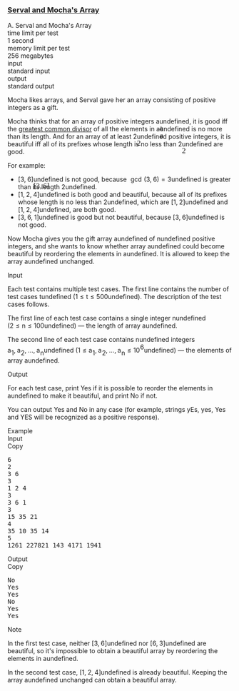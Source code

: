 <h3><a href="https://codeforces.com/contest/1789/problem/A" target="_blank" rel="noopener noreferrer">Serval and Mocha's Array</a></h3>
<div class="header"><div class="title">A. Serval and Mocha's Array</div><div class="time-limit"><div class="property-title">time limit per test</div>1 second</div><div class="memory-limit"><div class="property-title">memory limit per test</div>256 megabytes</div><div class="input-file input-standard"><div class="property-title">input</div>standard input</div><div class="output-file output-standard"><div class="property-title">output</div>standard output</div></div><div><p>Mocha likes arrays, and Serval gave her an array consisting of positive integers as a gift.</p><p>Mocha thinks that for an array of positive integers <span class="MathJax_Preview" style="color: inherit;"><span class="MJXp-math" id="MJXp-Span-1"><span class="MJXp-mi MJXp-italic" id="MJXp-Span-2">a</span></span></span><span class="MathJax MathJax_Processed" id="MathJax-Element-1-Frame" tabindex="0" style=""><nobr><span class="math" id="MathJax-Span-1"><span style="display: inline-block; position: relative; width: 0em; height: 0px; font-size: 122%;"><span style="position: absolute;"><span class="mrow" id="MathJax-Span-2"><span class="mi" id="MathJax-Span-3" style="font-family: MathJax_Math-italic;">a</span></span></span></span></span></nobr></span>undefined, it is <span class="tex-font-style-it">good</span> iff the <a href="https://en.wikipedia.org/wiki/Greatest_common_divisor">greatest common divisor</a> of all the elements in <span class="MathJax_Preview" style="color: inherit;"><span class="MJXp-math" id="MJXp-Span-3"><span class="MJXp-mi MJXp-italic" id="MJXp-Span-4">a</span></span></span><span class="MathJax MathJax_Processed" id="MathJax-Element-2-Frame" tabindex="0" style=""><nobr><span class="math" id="MathJax-Span-4"><span style="display: inline-block; position: relative; width: 0em; height: 0px; font-size: 122%;"><span style="position: absolute;"><span class="mrow" id="MathJax-Span-5"><span class="mi" id="MathJax-Span-6" style="font-family: MathJax_Math-italic;">a</span></span></span></span></span></nobr></span>undefined is no more than its length. And for an array of at least <span class="MathJax_Preview" style="color: inherit;"><span class="MJXp-math" id="MJXp-Span-5"><span class="MJXp-mn" id="MJXp-Span-6">2</span></span></span><span class="MathJax MathJax_Processed" id="MathJax-Element-3-Frame" tabindex="0" style=""><nobr><span class="math" id="MathJax-Span-7"><span style="display: inline-block; position: relative; width: 0em; height: 0px; font-size: 122%;"><span style="position: absolute;"><span class="mrow" id="MathJax-Span-8"><span class="mn" id="MathJax-Span-9" style="font-family: MathJax_Main;">2</span></span></span></span></span></nobr></span>undefined positive integers, it is <span class="tex-font-style-it">beautiful</span> iff all of its prefixes whose length is no less than <span class="MathJax_Preview" style="color: inherit;"><span class="MJXp-math" id="MJXp-Span-7"><span class="MJXp-mn" id="MJXp-Span-8">2</span></span></span><span class="MathJax MathJax_Processed" id="MathJax-Element-4-Frame" tabindex="0" style=""><nobr><span class="math" id="MathJax-Span-10"><span style="display: inline-block; position: relative; width: 0em; height: 0px; font-size: 122%;"><span style="position: absolute;"><span class="mrow" id="MathJax-Span-11"><span class="mn" id="MathJax-Span-12" style="font-family: MathJax_Main;">2</span></span></span></span></span></nobr></span>undefined are good. </p><p>For example:</p><ul> <li> <span class="MathJax_Preview" style="color: inherit;"><span class="MJXp-math" id="MJXp-Span-9"><span class="MJXp-mo" id="MJXp-Span-10" style="margin-left: 0em; margin-right: 0em;">[</span><span class="MJXp-mn" id="MJXp-Span-11">3</span><span class="MJXp-mo" id="MJXp-Span-12" style="margin-left: 0em; margin-right: 0.222em;">,</span><span class="MJXp-mn" id="MJXp-Span-13">6</span><span class="MJXp-mo" id="MJXp-Span-14" style="margin-left: 0em; margin-right: 0em;">]</span></span></span><span class="MathJax MathJax_Processed" id="MathJax-Element-5-Frame" tabindex="0" style=""><nobr><span class="math" id="MathJax-Span-13"><span style="display: inline-block; position: relative; width: 0em; height: 0px; font-size: 122%;"><span style="position: absolute;"><span class="mrow" id="MathJax-Span-14"><span class="mo" id="MathJax-Span-15" style="font-family: MathJax_Main;">[</span><span class="mn" id="MathJax-Span-16" style="font-family: MathJax_Main;">3</span><span class="mo" id="MathJax-Span-17" style="font-family: MathJax_Main;">,</span><span class="mn" id="MathJax-Span-18" style="font-family: MathJax_Main; padding-left: 0.179em;">6</span><span class="mo" id="MathJax-Span-19" style="font-family: MathJax_Main;">]</span></span></span></span></span></nobr></span>undefined is not good, because <span class="MathJax_Preview" style="color: inherit;"><span class="MJXp-math" id="MJXp-Span-17"><span class="MJXp-mo" id="MJXp-Span-18" style="margin-left: 0.333em; margin-right: 0.333em;">gcd</span><span class="MJXp-mo" id="MJXp-Span-19" style="margin-left: 0em; margin-right: 0em;">(</span><span class="MJXp-mn" id="MJXp-Span-20">3</span><span class="MJXp-mo" id="MJXp-Span-21" style="margin-left: 0em; margin-right: 0.222em;">,</span><span class="MJXp-mn" id="MJXp-Span-22">6</span><span class="MJXp-mo" id="MJXp-Span-23" style="margin-left: 0em; margin-right: 0em;">)</span><span class="MJXp-mo" id="MJXp-Span-24" style="margin-left: 0.333em; margin-right: 0.333em;">=</span><span class="MJXp-mn" id="MJXp-Span-25">3</span></span></span><span class="MathJax MathJax_Processing" id="MathJax-Element-6-Frame" tabindex="0"></span>undefined is greater than its length <span class="MathJax_Preview" style="color: inherit;"><span class="MJXp-math" id="MJXp-Span-26"><span class="MJXp-mn" id="MJXp-Span-27">2</span></span></span><span class="MathJax MathJax_Processing" id="MathJax-Element-7-Frame" tabindex="0"></span>undefined. </li><li> <span class="MathJax_Preview" style="color: inherit;"><span class="MJXp-math" id="MJXp-Span-28"><span class="MJXp-mo" id="MJXp-Span-29" style="margin-left: 0em; margin-right: 0em;">[</span><span class="MJXp-mn" id="MJXp-Span-30">1</span><span class="MJXp-mo" id="MJXp-Span-31" style="margin-left: 0em; margin-right: 0.222em;">,</span><span class="MJXp-mn" id="MJXp-Span-32">2</span><span class="MJXp-mo" id="MJXp-Span-33" style="margin-left: 0em; margin-right: 0.222em;">,</span><span class="MJXp-mn" id="MJXp-Span-34">4</span><span class="MJXp-mo" id="MJXp-Span-35" style="margin-left: 0em; margin-right: 0em;">]</span></span></span><span class="MathJax MathJax_Processing" id="MathJax-Element-8-Frame" tabindex="0"></span>undefined is both good and beautiful, because all of its prefixes whose length is no less than <span class="MathJax_Preview" style="color: inherit;"><span class="MJXp-math" id="MJXp-Span-36"><span class="MJXp-mn" id="MJXp-Span-37">2</span></span></span><span class="MathJax MathJax_Processing" id="MathJax-Element-9-Frame" tabindex="0"></span>undefined, which are <span class="MathJax_Preview" style="color: inherit;"><span class="MJXp-math" id="MJXp-Span-38"><span class="MJXp-mo" id="MJXp-Span-39" style="margin-left: 0em; margin-right: 0em;">[</span><span class="MJXp-mn" id="MJXp-Span-40">1</span><span class="MJXp-mo" id="MJXp-Span-41" style="margin-left: 0em; margin-right: 0.222em;">,</span><span class="MJXp-mn" id="MJXp-Span-42">2</span><span class="MJXp-mo" id="MJXp-Span-43" style="margin-left: 0em; margin-right: 0em;">]</span></span></span><span class="MathJax MathJax_Processing" id="MathJax-Element-10-Frame" tabindex="0"></span>undefined and <span class="MathJax_Preview" style="color: inherit;"><span class="MJXp-math" id="MJXp-Span-44"><span class="MJXp-mo" id="MJXp-Span-45" style="margin-left: 0em; margin-right: 0em;">[</span><span class="MJXp-mn" id="MJXp-Span-46">1</span><span class="MJXp-mo" id="MJXp-Span-47" style="margin-left: 0em; margin-right: 0.222em;">,</span><span class="MJXp-mn" id="MJXp-Span-48">2</span><span class="MJXp-mo" id="MJXp-Span-49" style="margin-left: 0em; margin-right: 0.222em;">,</span><span class="MJXp-mn" id="MJXp-Span-50">4</span><span class="MJXp-mo" id="MJXp-Span-51" style="margin-left: 0em; margin-right: 0em;">]</span></span></span><span class="MathJax MathJax_Processing" id="MathJax-Element-11-Frame" tabindex="0"></span>undefined, are both good. </li><li> <span class="MathJax_Preview" style="color: inherit;"><span class="MJXp-math" id="MJXp-Span-52"><span class="MJXp-mo" id="MJXp-Span-53" style="margin-left: 0em; margin-right: 0em;">[</span><span class="MJXp-mn" id="MJXp-Span-54">3</span><span class="MJXp-mo" id="MJXp-Span-55" style="margin-left: 0em; margin-right: 0.222em;">,</span><span class="MJXp-mn" id="MJXp-Span-56">6</span><span class="MJXp-mo" id="MJXp-Span-57" style="margin-left: 0em; margin-right: 0.222em;">,</span><span class="MJXp-mn" id="MJXp-Span-58">1</span><span class="MJXp-mo" id="MJXp-Span-59" style="margin-left: 0em; margin-right: 0em;">]</span></span></span><span class="MathJax MathJax_Processing" id="MathJax-Element-12-Frame" tabindex="0"></span>undefined is good but not beautiful, because <span class="MathJax_Preview" style="color: inherit;"><span class="MJXp-math" id="MJXp-Span-60"><span class="MJXp-mo" id="MJXp-Span-61" style="margin-left: 0em; margin-right: 0em;">[</span><span class="MJXp-mn" id="MJXp-Span-62">3</span><span class="MJXp-mo" id="MJXp-Span-63" style="margin-left: 0em; margin-right: 0.222em;">,</span><span class="MJXp-mn" id="MJXp-Span-64">6</span><span class="MJXp-mo" id="MJXp-Span-65" style="margin-left: 0em; margin-right: 0em;">]</span></span></span><span class="MathJax MathJax_Processing" id="MathJax-Element-13-Frame" tabindex="0"></span>undefined is not good. </li></ul><p>Now Mocha gives you the gift array <span class="MathJax_Preview" style="color: inherit;"><span class="MJXp-math" id="MJXp-Span-66"><span class="MJXp-mi MJXp-italic" id="MJXp-Span-67">a</span></span></span><span class="MathJax MathJax_Processing" id="MathJax-Element-14-Frame" tabindex="0"></span>undefined of <span class="MathJax_Preview" style="color: inherit;"><span class="MJXp-math" id="MJXp-Span-68"><span class="MJXp-mi MJXp-italic" id="MJXp-Span-69">n</span></span></span><span class="MathJax MathJax_Processing" id="MathJax-Element-15-Frame" tabindex="0"></span>undefined positive integers, and she wants to know whether array <span class="MathJax_Preview" style="color: inherit;"><span class="MJXp-math" id="MJXp-Span-70"><span class="MJXp-mi MJXp-italic" id="MJXp-Span-71">a</span></span></span><span class="MathJax MathJax_Processing" id="MathJax-Element-16-Frame" tabindex="0"></span>undefined could become beautiful by reordering the elements in <span class="MathJax_Preview" style="color: inherit;"><span class="MJXp-math" id="MJXp-Span-72"><span class="MJXp-mi MJXp-italic" id="MJXp-Span-73">a</span></span></span><span class="MathJax MathJax_Processing" id="MathJax-Element-17-Frame" tabindex="0"></span>undefined. It is allowed to keep the array <span class="MathJax_Preview" style="color: inherit;"><span class="MJXp-math" id="MJXp-Span-74"><span class="MJXp-mi MJXp-italic" id="MJXp-Span-75">a</span></span></span><span class="MathJax MathJax_Processing" id="MathJax-Element-18-Frame" tabindex="0"></span>undefined unchanged.</p></div><div class="input-specification"><div class="section-title">Input</div><p>Each test contains multiple test cases. The first line contains the number of test cases <span class="MathJax_Preview" style="color: inherit;"><span class="MJXp-math" id="MJXp-Span-76"><span class="MJXp-mi MJXp-italic" id="MJXp-Span-77">t</span></span></span><span class="MathJax MathJax_Processing" id="MathJax-Element-19-Frame" tabindex="0"></span>undefined (<span class="MathJax_Preview" style="color: inherit;"><span class="MJXp-math" id="MJXp-Span-78"><span class="MJXp-mn" id="MJXp-Span-79">1</span><span class="MJXp-mo" id="MJXp-Span-80" style="margin-left: 0.333em; margin-right: 0.333em;">≤</span><span class="MJXp-mi MJXp-italic" id="MJXp-Span-81">t</span><span class="MJXp-mo" id="MJXp-Span-82" style="margin-left: 0.333em; margin-right: 0.333em;">≤</span><span class="MJXp-mn" id="MJXp-Span-83">500</span></span></span><span class="MathJax MathJax_Processing" id="MathJax-Element-20-Frame" tabindex="0"></span>undefined). The description of the test cases follows.</p><p>The first line of each test case contains a single integer <span class="MathJax_Preview" style="color: inherit;"><span class="MJXp-math" id="MJXp-Span-84"><span class="MJXp-mi MJXp-italic" id="MJXp-Span-85">n</span></span></span><span class="MathJax MathJax_Processing" id="MathJax-Element-21-Frame" tabindex="0"></span>undefined (<span class="MathJax_Preview" style="color: inherit;"><span class="MJXp-math" id="MJXp-Span-86"><span class="MJXp-mn" id="MJXp-Span-87">2</span><span class="MJXp-mo" id="MJXp-Span-88" style="margin-left: 0.333em; margin-right: 0.333em;">≤</span><span class="MJXp-mi MJXp-italic" id="MJXp-Span-89">n</span><span class="MJXp-mo" id="MJXp-Span-90" style="margin-left: 0.333em; margin-right: 0.333em;">≤</span><span class="MJXp-mn" id="MJXp-Span-91">100</span></span></span><span class="MathJax MathJax_Processing" id="MathJax-Element-22-Frame" tabindex="0"></span>undefined) — the length of array <span class="MathJax_Preview" style="color: inherit;"><span class="MJXp-math" id="MJXp-Span-92"><span class="MJXp-mi MJXp-italic" id="MJXp-Span-93">a</span></span></span><span class="MathJax MathJax_Processing" id="MathJax-Element-23-Frame" tabindex="0"></span>undefined.</p><p>The second line of each test case contains <span class="MathJax_Preview" style="color: inherit;"><span class="MJXp-math" id="MJXp-Span-94"><span class="MJXp-mi MJXp-italic" id="MJXp-Span-95">n</span></span></span><span class="MathJax MathJax_Processing" id="MathJax-Element-24-Frame" tabindex="0"></span>undefined integers <span class="MathJax_Preview" style="color: inherit;"><span class="MJXp-math" id="MJXp-Span-96"><span class="MJXp-msubsup" id="MJXp-Span-97"><span class="MJXp-mi MJXp-italic" id="MJXp-Span-98" style="margin-right: 0.05em;">a</span><span class="MJXp-mn MJXp-script" id="MJXp-Span-99" style="vertical-align: -0.4em;">1</span></span><span class="MJXp-mo" id="MJXp-Span-100" style="margin-left: 0em; margin-right: 0.222em;">,</span><span class="MJXp-msubsup" id="MJXp-Span-101"><span class="MJXp-mi MJXp-italic" id="MJXp-Span-102" style="margin-right: 0.05em;">a</span><span class="MJXp-mn MJXp-script" id="MJXp-Span-103" style="vertical-align: -0.4em;">2</span></span><span class="MJXp-mo" id="MJXp-Span-104" style="margin-left: 0em; margin-right: 0.222em;">,</span><span class="MJXp-mo" id="MJXp-Span-105" style="margin-left: 0em; margin-right: 0em;">…</span><span class="MJXp-mo" id="MJXp-Span-106" style="margin-left: 0em; margin-right: 0.222em;">,</span><span class="MJXp-msubsup" id="MJXp-Span-107"><span class="MJXp-mi MJXp-italic" id="MJXp-Span-108" style="margin-right: 0.05em;">a</span><span class="MJXp-mi MJXp-italic MJXp-script" id="MJXp-Span-109" style="vertical-align: -0.4em;">n</span></span></span></span><span class="MathJax MathJax_Processing" id="MathJax-Element-25-Frame" tabindex="0"></span>undefined (<span class="MathJax_Preview" style="color: inherit;"><span class="MJXp-math" id="MJXp-Span-110"><span class="MJXp-mn" id="MJXp-Span-111">1</span><span class="MJXp-mo" id="MJXp-Span-112" style="margin-left: 0.333em; margin-right: 0.333em;">≤</span><span class="MJXp-msubsup" id="MJXp-Span-113"><span class="MJXp-mi MJXp-italic" id="MJXp-Span-114" style="margin-right: 0.05em;">a</span><span class="MJXp-mn MJXp-script" id="MJXp-Span-115" style="vertical-align: -0.4em;">1</span></span><span class="MJXp-mo" id="MJXp-Span-116" style="margin-left: 0em; margin-right: 0.222em;">,</span><span class="MJXp-msubsup" id="MJXp-Span-117"><span class="MJXp-mi MJXp-italic" id="MJXp-Span-118" style="margin-right: 0.05em;">a</span><span class="MJXp-mn MJXp-script" id="MJXp-Span-119" style="vertical-align: -0.4em;">2</span></span><span class="MJXp-mo" id="MJXp-Span-120" style="margin-left: 0em; margin-right: 0.222em;">,</span><span class="MJXp-mo" id="MJXp-Span-121" style="margin-left: 0em; margin-right: 0em;">…</span><span class="MJXp-mo" id="MJXp-Span-122" style="margin-left: 0em; margin-right: 0.222em;">,</span><span class="MJXp-msubsup" id="MJXp-Span-123"><span class="MJXp-mi MJXp-italic" id="MJXp-Span-124" style="margin-right: 0.05em;">a</span><span class="MJXp-mi MJXp-italic MJXp-script" id="MJXp-Span-125" style="vertical-align: -0.4em;">n</span></span><span class="MJXp-mo" id="MJXp-Span-126" style="margin-left: 0.333em; margin-right: 0.333em;">≤</span><span class="MJXp-msubsup" id="MJXp-Span-127"><span class="MJXp-mn" id="MJXp-Span-128" style="margin-right: 0.05em;">10</span><span class="MJXp-mn MJXp-script" id="MJXp-Span-129" style="vertical-align: 0.5em;">6</span></span></span></span><span class="MathJax MathJax_Processing" id="MathJax-Element-26-Frame" tabindex="0"></span>undefined) — the elements of array <span class="MathJax_Preview" style="color: inherit;"><span class="MJXp-math" id="MJXp-Span-130"><span class="MJXp-mi MJXp-italic" id="MJXp-Span-131">a</span></span></span><span class="MathJax MathJax_Processing" id="MathJax-Element-27-Frame" tabindex="0"></span>undefined.</p></div><div class="output-specification"><div class="section-title">Output</div><p>For each test case, print <span class="tex-font-style-tt">Yes</span> if it is possible to reorder the elements in <span class="MathJax_Preview" style="color: inherit;"><span class="MJXp-math" id="MJXp-Span-132"><span class="MJXp-mi MJXp-italic" id="MJXp-Span-133">a</span></span></span><span class="MathJax MathJax_Processing" id="MathJax-Element-28-Frame" tabindex="0"></span>undefined to make it beautiful, and print <span class="tex-font-style-tt">No</span> if not.</p><p>You can output <span class="tex-font-style-tt">Yes</span> and <span class="tex-font-style-tt">No</span> in any case (for example, strings <span class="tex-font-style-tt">yEs</span>, <span class="tex-font-style-tt">yes</span>, <span class="tex-font-style-tt">Yes</span> and <span class="tex-font-style-tt">YES</span> will be recognized as a positive response).</p></div><div class="sample-tests"><div class="section-title">Example</div><div class="sample-test"><div class="input"><div class="title">Input<div title="Copy" data-clipboard-target="#id008546513703148102" id="id009858825738223908" class="input-output-copier">Copy</div></div><pre id="id008546513703148102"><div class="test-example-line test-example-line-even test-example-line-0">6</div><div class="test-example-line test-example-line-odd test-example-line-1">2</div><div class="test-example-line test-example-line-odd test-example-line-1">3 6</div><div class="test-example-line test-example-line-even test-example-line-2">3</div><div class="test-example-line test-example-line-even test-example-line-2">1 2 4</div><div class="test-example-line test-example-line-odd test-example-line-3">3</div><div class="test-example-line test-example-line-odd test-example-line-3">3 6 1</div><div class="test-example-line test-example-line-even test-example-line-4">3</div><div class="test-example-line test-example-line-even test-example-line-4">15 35 21</div><div class="test-example-line test-example-line-odd test-example-line-5">4</div><div class="test-example-line test-example-line-odd test-example-line-5">35 10 35 14</div><div class="test-example-line test-example-line-even test-example-line-6">5</div><div class="test-example-line test-example-line-even test-example-line-6">1261 227821 143 4171 1941</div></pre></div><div class="output"><div class="title">Output<div title="Copy" data-clipboard-target="#id0011183848699468057" id="id00008699880436162655" class="input-output-copier">Copy</div></div><pre id="id0011183848699468057">No
Yes
Yes
No
Yes
Yes
</pre></div></div></div><div class="note"><div class="section-title">Note</div><p>In the first test case, neither <span class="MathJax_Preview" style="color: inherit;"><span class="MJXp-math" id="MJXp-Span-134"><span class="MJXp-mo" id="MJXp-Span-135" style="margin-left: 0em; margin-right: 0em;">[</span><span class="MJXp-mn" id="MJXp-Span-136">3</span><span class="MJXp-mo" id="MJXp-Span-137" style="margin-left: 0em; margin-right: 0.222em;">,</span><span class="MJXp-mn" id="MJXp-Span-138">6</span><span class="MJXp-mo" id="MJXp-Span-139" style="margin-left: 0em; margin-right: 0em;">]</span></span></span><span class="MathJax MathJax_Processing" id="MathJax-Element-29-Frame" tabindex="0"></span>undefined nor <span class="MathJax_Preview" style="color: inherit;"><span class="MJXp-math" id="MJXp-Span-140"><span class="MJXp-mo" id="MJXp-Span-141" style="margin-left: 0em; margin-right: 0em;">[</span><span class="MJXp-mn" id="MJXp-Span-142">6</span><span class="MJXp-mo" id="MJXp-Span-143" style="margin-left: 0em; margin-right: 0.222em;">,</span><span class="MJXp-mn" id="MJXp-Span-144">3</span><span class="MJXp-mo" id="MJXp-Span-145" style="margin-left: 0em; margin-right: 0em;">]</span></span></span><span class="MathJax MathJax_Processing" id="MathJax-Element-30-Frame" tabindex="0"></span>undefined are beautiful, so it's impossible to obtain a beautiful array by reordering the elements in <span class="MathJax_Preview" style="color: inherit;"><span class="MJXp-math" id="MJXp-Span-146"><span class="MJXp-mi MJXp-italic" id="MJXp-Span-147">a</span></span></span><span class="MathJax MathJax_Processing" id="MathJax-Element-31-Frame" tabindex="0"></span>undefined.</p><p>In the second test case, <span class="MathJax_Preview" style="color: inherit;"><span class="MJXp-math" id="MJXp-Span-148"><span class="MJXp-mo" id="MJXp-Span-149" style="margin-left: 0em; margin-right: 0em;">[</span><span class="MJXp-mn" id="MJXp-Span-150">1</span><span class="MJXp-mo" id="MJXp-Span-151" style="margin-left: 0em; margin-right: 0.222em;">,</span><span class="MJXp-mn" id="MJXp-Span-152">2</span><span class="MJXp-mo" id="MJXp-Span-153" style="margin-left: 0em; margin-right: 0.222em;">,</span><span class="MJXp-mn" id="MJXp-Span-154">4</span><span class="MJXp-mo" id="MJXp-Span-155" style="margin-left: 0em; margin-right: 0em;">]</span></span></span><span class="MathJax MathJax_Processing" id="MathJax-Element-32-Frame" tabindex="0"></span>undefined is already beautiful. Keeping the array <span class="MathJax_Preview" style="color: inherit;"><span class="MJXp-math" id="MJXp-Span-156"><span class="MJXp-mi MJXp-italic" id="MJXp-Span-157">a</span></span></span><span class="MathJax MathJax_Processing" id="MathJax-Element-33-Frame" tabindex="0"></span>undefined unchanged can obtain a beautiful array.</p></div>